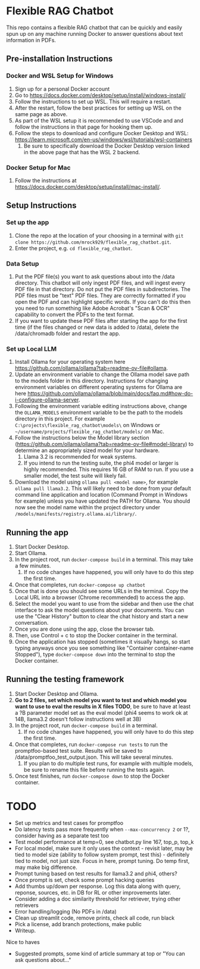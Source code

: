 # Flexible RAG Chatbot
This repo contains a flexible RAG chatbot that can be quickly and easily spun up on any machine running Docker to answer questions about text information in PDFs.

## Pre-installation Instructions
### Docker and WSL Setup for Windows
1. Sign up for a personal Docker account
1. Go to https://docs.docker.com/desktop/setup/install/windows-install/
1. Follow the instructions to set up WSL. This will require a restart.
1. After the restart, follow the best practices for setting up WSL on the same page as above.
1. As part of the WSL setup it is recommended to use VSCode and and follow the instructions in that page for hooking them up.
1. Follow the steps to download and configure Docker Desktop and WSL: https://learn.microsoft.com/en-us/windows/wsl/tutorials/wsl-containers
    1. Be sure to specifically download the Docker Desktop version linked in the above page that has the WSL 2 backend.

### Docker Setup for Mac
1. Follow the instructions at https://docs.docker.com/desktop/setup/install/mac-install/.

## Setup Instructions
### Set up the app
1. Clone the repo at the location of your choosing in a terminal with `git clone https://github.com/mrock929/flexible_rag_chatbot.git`.
1. Enter the project, e.g. `cd flexible_rag_chatbot`.

### Data Setup
1. Put the PDF file(s) you want to ask questions about into the /data directory. This chatbot will only ingest PDF files, and will ingest every PDF file in that directory. Do not put the PDF files in subdirectories. The PDF files must be "text" PDF files. They are correctly formatted if you open the PDF and can highlight specific words. If you can't do this then you need to run something like Adobe Acrobat's "Scan & OCR" capability to convert the PDFs to the text format.
1. If you want to update these PDF files after starting the app for the first time (if the files changed or new data is added to /data), delete the /data/chromadb folder and restart the app.

### Set up Local LLM
1. Install Ollama for your operating system here https://github.com/ollama/ollama?tab=readme-ov-file#ollama.
1. Update an environment variable to change the Ollama model save path to the models folder in this directory. Instructions for changing environment variables on different operating systems for Ollama are here https://github.com/ollama/ollama/blob/main/docs/faq.md#how-do-i-configure-ollama-server.
1. Following the environment variable editing instructions above, change the `OLLAMA_MODELS` environment variable to be the path to the models directory in this project. For example `C:\projects\flexible_rag_chatbot\models\` on Windows or `~/username/projects/flexible_rag_chatbot/models/` on Mac.
1. Follow the instructions below the Model library section (https://github.com/ollama/ollama?tab=readme-ov-file#model-library) to determine an appropriately sized model for your hardware. 
    1. Llama 3.2 is recommended for weak systems. 
    1. If you intend to run the testing suite, the phi4 model or larger is highly recommended. This requires 16 GB of RAM to run. If you use a smaller model, the test suite will likely fail.
1. Download the model using `ollama pull <model name>`, for example `ollama pull llama3.2`. This will likely need to be done from your default command line application and location (Command Prompt in Windows for example) unless you have updated the PATH for Ollama. You should now see the model name within the project directory under `/models/manifests/registry.ollama.ai/library/`.

## Running the app
1. Start Docker Desktop.
1. Start Ollama.
1. In the project root, run `docker-compose build` in a terminal. This may take a few minutes.
    1. If no code changes have happened, you will only have to do this step the first time.
1. Once that completes, run `docker-compose up chatbot`
1. Once that is done you should see some URLs in the terminal. Copy the Local URL into a browser (Chrome recommended) to access the app.
1. Select the model you want to use from the sidebar and then use the chat interface to ask the model questions about your documents. You can use the "Clear History" button to clear the chat history and start a new conversation.
1. Once you are done using the app, close the browser tab.
1. Then, use Control + c to stop the Docker container in the terminal.
1. Once the application has stopped (sometimes it visually hangs, so start typing anyways once you see something like "Container container-name Stopped"), type `docker-compose down` into the terminal to stop the Docker container.

## Running the testing framework
1. Start Docker Desktop and Ollama.
1. **Go to 2 files, set which model you want to test and which model you want to use to eval the results in X files TODO**, be sure to have at least a ?B parameter model set as the eval model (phi4 seems to work ok at 14B, llama3.2 doesn't follow instructions well at 3B)
1. In the project root, run `docker-compose build` in a terminal.
    1. If no code changes have happened, you will only have to do this step the first time.
1. Once that completes, run `docker-compose run tests` to run the promptfoo-based test suite. Results will be saved to /data/promptfoo_test_output.json. This will take several minutes.
    1. If you plan to do multiple test runs, for example with multiple models, be sure to rename this file before running the tests again.
1. Once test finishes, run `docker-compose down` to stop the Docker container.

# TODO
* Set up metrics and test cases for promptfoo
* Do latency tests pass more frequently when `--max-concurrency 2` or 1?, consider having as a separate test too
* Test model performance at temp=0, see chatbot.py line 167, top_p, top_k
* For local model, make sure it only uses the context - revisit later, may be tied to model size (ability to follow system prompt, test this) - definitely tied to model, not just size. Focus in here, prompt tuning. Do temp first, may make big difference.
* Prompt tuning based on test results for llama3.2 and phi4, others?
* Once prompt is set, check some prompt hacking queries
* Add thumbs up/down per response. Log this data along with query, reponse, sources, etc. in DB for RL or other improvements later.
* Consider adding a doc similarity threshold for retriever, trying other retrievers
* Error handling/logging (No PDFs in /data)
* Clean up streamlit code, remove prints, check all code, run black
* Pick a license, add branch protections, make public
* Writeup.

Nice to haves
* Suggested prompts, some kind of article summary at top or "You can ask questions about..."

